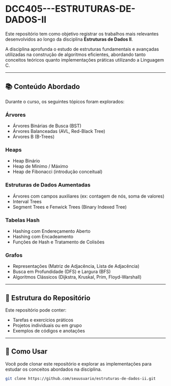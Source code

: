 # DCC405---ESTRUTURAS-DE-DADOS-II


Este repositório tem como objetivo registrar os trabalhos mais relevantes desenvolvidos ao longo da disciplina **Estruturas de Dados II**.

A disciplina aprofunda o estudo de estruturas fundamentais e avançadas utilizadas na construção de algoritmos eficientes, abordando tanto conceitos teóricos quanto implementações práticas utilizando a Linguagem C.

---

## 📚 Conteúdo Abordado

Durante o curso, os seguintes tópicos foram explorados:

### Árvores
- Árvores Binárias de Busca (BST)
- Árvores Balanceadas (AVL, Red-Black Tree)
- Árvores B (B-Trees)

### Heaps
- Heap Binário
- Heap de Mínimo / Máximo
- Heap de Fibonacci (introdução conceitual)

### Estruturas de Dados Aumentadas
- Árvores com campos auxiliares (ex: contagem de nós, soma de valores)
- Interval Trees
- Segment Trees e Fenwick Trees (Binary Indexed Tree)

### Tabelas Hash
- Hashing com Endereçamento Aberto
- Hashing com Encadeamento
- Funções de Hash e Tratamento de Colisões

### Grafos
- Representações (Matriz de Adjacência, Lista de Adjacência)
- Busca em Profundidade (DFS) e Largura (BFS)
- Algoritmos Clássicos (Dijkstra, Kruskal, Prim, Floyd-Warshall)

---

## 📁 Estrutura do Repositório

Este repositório pode conter:

- Tarefas e exercícios práticos
- Projetos individuais ou em grupo
- Exemplos de códigos e anotações

---

## 📌 Como Usar

Você pode clonar este repositório e explorar as implementações para estudar os conceitos abordados na disciplina.

```bash
git clone https://github.com/seuusuario/estruturas-de-dados-ii.git
